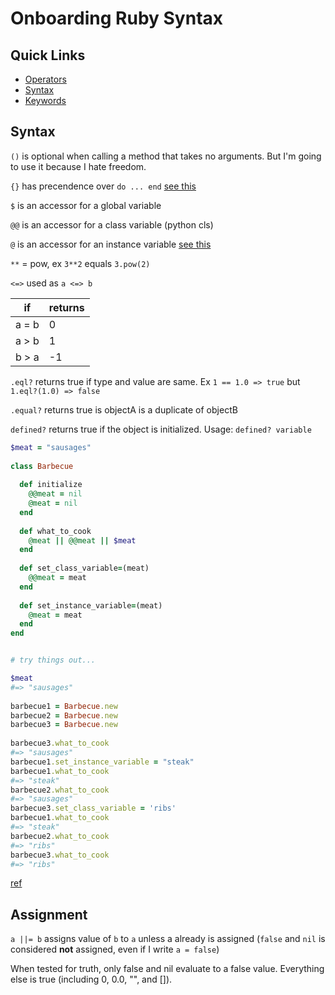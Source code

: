 # Onboarding Ruby Syntax

## Quick Links

* [Operators](https://www.tutorialspoint.com/ruby/ruby_operators.htm)
* [Syntax](https://www.tutorialspoint.com/ruby/ruby_syntax.htm)
* [Keywords](https://docs.ruby-lang.org/en/2.2.0/keywords_rdoc.html)

## Syntax

`()` is optional when calling a method that takes no arguments. But I'm going to use it because I hate freedom.

`{}` has precendence over `do ... end` [see this](https://stackoverflow.com/questions/5587264/do-end-vs-curly-braces-for-blocks-in-ruby)

`$` is an accessor for a global variable

`@@` is an accessor for a class variable (python cls)

`@` is an accessor for an instance variable [see this](https://stackoverflow.com/questions/1693243/instance-variable-self-vs?noredirect=1&lq=1)

`**` = pow, ex `3**2` equals `3.pow(2)`

`<=>` used as `a <=> b`

| if    | returns |
|-------|---------|
| a = b | 0       |
| a > b | 1       |
| b > a | -1      |


`.eql?` returns true if type and value are same. Ex `1 == 1.0 => true` but `1.eql?(1.0) => false`

`.equal?` returns true is objectA is a duplicate of objectB

`defined?` returns true if the object is initialized. Usage: `defined? variable`


```ruby
$meat = "sausages"
 
class Barbecue
 
  def initialize
    @@meat = nil
    @meat = nil
  end
 
  def what_to_cook
    @meat || @@meat || $meat
  end
 
  def set_class_variable=(meat)
    @@meat = meat
  end
 
  def set_instance_variable=(meat)
    @meat = meat
  end
end


# try things out...

$meat
#=> "sausages"
 
barbecue1 = Barbecue.new
barbecue2 = Barbecue.new
barbecue3 = Barbecue.new
 
barbecue3.what_to_cook
#=> "sausages"
barbecue1.set_instance_variable = "steak"
barbecue1.what_to_cook
#=> "steak"
barbecue2.what_to_cook
#=> "sausages"
barbecue3.set_class_variable = 'ribs'
barbecue1.what_to_cook
#=> "steak"
barbecue2.what_to_cook
#=> "ribs"
barbecue3.what_to_cook
#=> "ribs"

```

[ref](https://www.quora.com/What-is-the-difference-between-and-in-Ruby-1)

## Assignment

`a ||= b` assigns value of `b` to `a` unless a already is assigned (`false` and `nil` is considered **not** assigned, even if I write `a = false`)


When tested for truth, only false and nil evaluate to a false value. Everything else is true (including 0, 0.0, "", and []).

